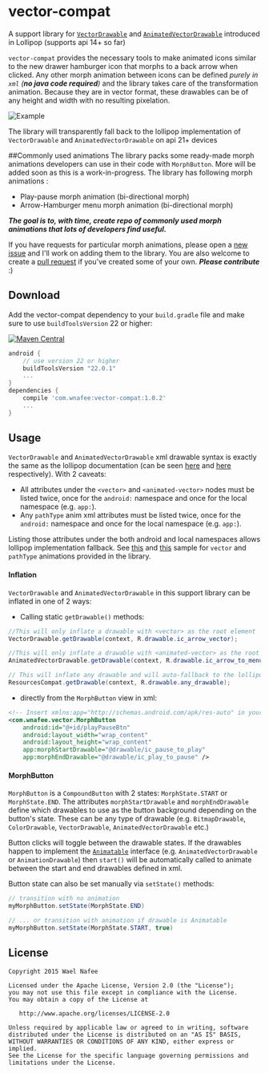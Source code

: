 # vector-compat
A support library for [`VectorDrawable`][1] and [`AnimatedVectorDrawable`][2] introduced in Lollipop (supports api 14+ so far)

`vector-compat` provides the necessary tools to make animated icons similar to the new drawer hamburger icon that morphs to a back arrow when clicked. Any other morph animation between icons can be defined _purely in `xml` (**no java code required**)_ and the library takes care of the transformation animation. Because they are in vector format, these drawables can be of any height and width with no resulting pixelation.

![Example](https://github.com/wnafee/vector-compat/blob/master/demo.gif)

The library will transparently fall back to the lollipop implementation of `VectorDrawable` and `AnimatedVectorDrawable` on api 21+ devices

##Commonly used animations
The library packs some ready-made morph animations developers can use in their code with `MorphButton`. More will be added soon as this is a work-in-progress. The library has following morph animations :
* Play-pause morph animation (bi-directional morph)
* Arrow-Hamburger menu morph animation (bi-directional morph)

_**The goal is to, with time, create repo of commonly used morph animations that lots of developers find useful.**_

If you have requests for particular morph animations, please open a [new issue](https://github.com/wnafee/vector-compat/issues/new) and I'll work on adding them to the library. You are also welcome to create a [pull request](https://github.com/wnafee/vector-compat/compare) if you've created some of your own. **_Please contribute_** :)

## Download
Add the vector-compat dependency to your `build.gradle` file and make sure to use `buildToolsVersion` 22 or higher:

[![Maven Central](https://img.shields.io/maven-central/v/com.wnafee/vector-compat.svg)](http://search.maven.org/#search%7Cga%7C1%7Cvector-compat)
```groovy
android {
    // use version 22 or higher
    buildToolsVersion "22.0.1"
    ...
}
dependencies {
    compile 'com.wnafee:vector-compat:1.0.2'
    ...
}
```
## Usage
`VectorDrawable` and `AnimatedVectorDrawable` xml drawable syntax is exactly the same as the lollipop documentation (can be seen [here][1] and [here][2] respectively). With 2 caveats: 
* All attributes under the `<vector>` and `<animated-vector>` nodes must be listed twice, once for the `android:` namespace and once for the local namespace (e.g. `app:`).
* Any `pathType` anim xml attributes must be listed twice, once for the `android:` namespace and once for the local namespace (e.g. `app:`).

Listing those attributes under the both android and local namespaces allows lollipop implementation fallback. See [this][4] and [this][5] sample for `vector` and `pathType` animations provided in the library.

#### Inflation
`VectorDrawable` and `AnimatedVectorDrawable` in this support library can be inflated in one of 2 ways:

* Calling static `getDrawable()` methods:
```java
//This will only inflate a drawable with <vector> as the root element
VectorDrawable.getDrawable(context, R.drawable.ic_arrow_vector);

//This will only inflate a drawable with <animated-vector> as the root element
AnimatedVectorDrawable.getDrawable(context, R.drawable.ic_arrow_to_menu_animated_vector);

// This will inflate any drawable and will auto-fallback to the lollipop implementation on api 21+ devices
ResourcesCompat.getDrawable(context, R.drawable.any_drawable);
````

* directly from the `MorphButton` view in xml:
```xml
<!-- Insert xmlns:app="http://schemas.android.com/apk/res-auto" in your root layout element -->
<com.wnafee.vector.MorphButton
    android:id="@+id/playPauseBtn"
    android:layout_width="wrap_content"
    android:layout_height="wrap_content"
    app:morphStartDrawable="@drawable/ic_pause_to_play"
    app:morphEndDrawable="@drawable/ic_play_to_pause" /> 
```
#### MorphButton
`MorphButton` is a `CompoundButton` with 2 states: `MorphState.START` or `MorphState.END`. The attributes `morphStartDrawable` and `morphEndDrawable` define which drawables to use as the button background depending on the button's state. These can be any type of drawable (e.g. `BitmapDrawable`, `ColorDrawable`, `VectorDrawable`, `AnimatedVectorDrawable` etc.)

Button clicks will toggle between the drawable states. If the drawables happen to implement the [`Animatable`][3] interface (e.g. `AnimatedVectorDrawable` or `AnimationDrawable`) then `start()` will be automatically called to animate between the start and end drawables defined in xml.

 Button state can also be set manually via `setState()` methods:
```java
// transition with no animation
myMorphButton.setState(MorphState.END) 

// ... or transition with animation if drawable is Animatable
myMorphButton.setState(MorphState.START, true) 
````

## License

    Copyright 2015 Wael Nafee

    Licensed under the Apache License, Version 2.0 (the "License");
    you may not use this file except in compliance with the License.
    You may obtain a copy of the License at

       http://www.apache.org/licenses/LICENSE-2.0

    Unless required by applicable law or agreed to in writing, software
    distributed under the License is distributed on an "AS IS" BASIS,
    WITHOUT WARRANTIES OR CONDITIONS OF ANY KIND, either express or implied.
    See the License for the specific language governing permissions and
    limitations under the License.

[1]: http://developer.android.com/reference/android/graphics/drawable/VectorDrawable.html
[2]: http://developer.android.com/reference/android/graphics/drawable/AnimatedVectorDrawable.html
[3]: http://developer.android.com/reference/android/graphics/drawable/Animatable.html
[4]: https://github.com/wnafee/vector-compat/blob/master/library/src/main/res/drawable/ic_arrow_vector.xml
[5]: https://github.com/wnafee/vector-compat/blob/master/library/src/main/res/anim/arrow_to_drawer_path.xml
